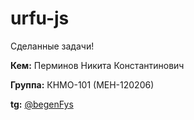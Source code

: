# urfu-js
Сделанные задачи!

**Кем:** Перминов Никита Константинович

**Группа:** КНМО-101 (МЕН-120206)

**tg:** [@begenFys](https://t.me/begenFys)